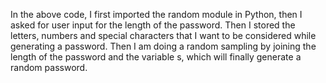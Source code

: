 In the above code,
I first imported the random module in Python, then I asked for user input for the length of the password. Then I stored the letters, numbers and special characters that I want to be considered while generating a password. 
Then I am doing a random sampling by joining the length of the password and the variable s, which will finally generate a random password.
